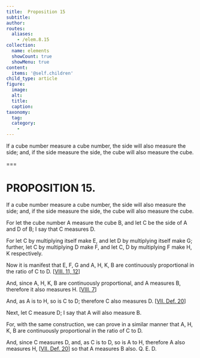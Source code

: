 ```yaml
---
title:  Proposition 15
subtitle: 
author:
routes:
  aliases:
    - /elem.8.15
collection:
  name: elements
  showCount: true
  showMenu: true
content:
  items: '@self.children'
child_type: article
figure:
  image:
  alt:
  title:
  caption:
taxonomy:
  tag:
  category:
    - 
---
```


<p>
       <hi rend="ital">If a cube number measure a cube number, the side will also measure the side; and, if the side measure the side, the cube will also measure the cube.</hi>
      </p>

===

<h1>PROPOSITION 15.</h1>
<p>
       <span class="ital">If a cube number measure a cube number, the side will also measure the side; and, if the side measure the side, the cube will also measure the cube.</span>
      </p>

<p>For let the cube number <span class="ital">A</span> measure the cube <span class="ital">B</span>, and let <span class="ital">C</span> be the side of <span class="ital">A</span> and <span class="ital">D</span> of <span class="ital">B</span>; I say that <span class="ital">C</span> measures <span class="ital">D</span>. <pb n="369"/></p>

<p>For let <span class="ital">C</span> by multiplying itself make <span class="ital">E</span>, and let <span class="ital">D</span> by multiplying itself make <span class="ital">G</span>; further, let <span class="ital">C</span> by multiplying <span class="ital">D</span> make <span class="ital">F</span>, and let <span class="ital">C</span>, <span class="ital">D</span> by multiplying <span class="ital">F</span> make <span class="ital">H</span>, <span class="ital">K</span> respectively. 
      </p>

<p>Now it is manifest that <span class="ital">E</span>, <span class="ital">F</span>, <span class="ital">G</span> and <span class="ital">A</span>, <span class="ital">H</span>, <span class="ital">K</span>, <span class="ital">B</span> are continuously proportional in the ratio of <span class="ital">C</span> to <span class="ital">D</span>. [<a href="/elem.8.11 elem.8.12">VIII. 11, 12</a>] </p>

<p>And, since <span class="ital">A</span>, <span class="ital">H</span>, <span class="ital">K</span>, <span class="ital">B</span> are continuously proportional, and <span class="ital">A</span> measures <span class="ital">B</span>, therefore it also measures <span class="ital">H</span>. [<a href="/elem.8.7">VIII. 7</a>] </p>

<p>And, as <span class="ital">A</span> is to <span class="ital">H</span>, so is <span class="ital">C</span> to <span class="ital">D</span>; therefore <span class="ital">C</span> also measures <span class="ital">D</span>. [<a href="/elem.7.def.20">VII. Def. 20</a>] </p>

<p>Next, let <span class="ital">C</span> measure <span class="ital">D</span>; I say that <span class="ital">A</span> will also measure <span class="ital">B</span>. </p>

<p>For, with the same construction, we can prove in a similar manner that <span class="ital">A</span>, <span class="ital">H</span>, <span class="ital">K</span>, <span class="ital">B</span> are continuously proportional in the ratio of <span class="ital">C</span> to <span class="ital">D</span>. </p>

<p>And, since <span class="ital">C</span> measures <span class="ital">D</span>, and, as <span class="ital">C</span> is to <span class="ital">D</span>, so is <span class="ital">A</span> to <span class="ital">H</span>, therefore <span class="ital">A</span> also measures <span class="ital">H</span>, [<a href="/elem.7.def.20">VII. Def. 20</a>] so that <span class="ital">A</span> measures <span class="ital">B</span> also. Q. E. D.</p>
